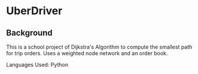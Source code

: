 # UberDriver


## Background
This is a school project of Dijkstra's Algorithm to compute the smallest path for trip orders. Uses a weighted node network and an order book. 

Languages Used:
Python
